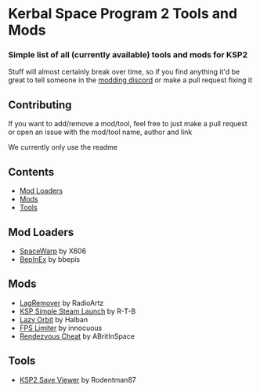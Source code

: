 # Kerbal Space Program 2 Tools and Mods
### Simple list of all (currently available) tools and mods for KSP2
Stuff will almost certainly break over time, so if you find anything it'd be great to tell someone in the [modding discord](https://discord.gg/3D7Yj9SJ8n) or make a pull request fixing it

## Contributing
If you want to add/remove a mod/tool, feel free to just make a pull request or open an issue with the mod/tool name, author and link

We currently only use the readme

## Contents
- [Mod Loaders](#mod-loaders)
- [Mods](#mods)
- [Tools](#tools)

## Mod Loaders
- [SpaceWarp](https://github.com/X606/SpaceWarp) by X606
- [BepInEx](https://spacedock.info/mod/3255/BepInEx%20for%20KSP%202) by bbepis

## Mods
- [LagRemover](https://spacedock.info/mod/3256/LagRemover) by RadioArtz
- [KSP Simple Steam Launch](https://github.com/R-T-B/KSSL) by R-T-B
- [Lazy Orbit](https://spacedock.info/mod/3258/Lazy%20Orbit) by Halban
- [FPS Limiter](https://spacedock.info/mod/3259/FPS%20Limiter) by innocuous
- [Rendezvous Cheat](https://github.com/ABritInSpace/RendezvousCheat-KSP2) by ABritInSpace

## Tools
- [KSP2 Save Viewer](https://ksp-2-save-viewer.likesdinosaurs.com/) by Rodentman87
